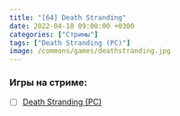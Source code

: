 ```yaml
---
title: "[64] Death Stranding"
date: 2022-04-18 09:00:00 +0300
categories: ["Стримы"]
tags: ["Death Stranding (PC)"]
image: /commons/games/deathstranding.jpg
---
```


### Игры на стриме:
+ [ ] [Death Stranding (PC)](/tags/death-stranding-pc)
